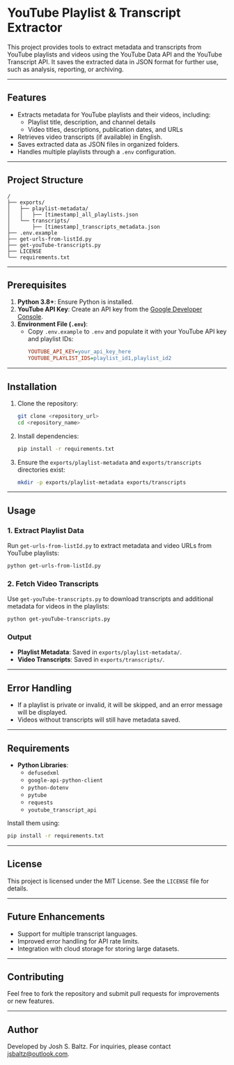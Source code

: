 # YouTube Playlist & Transcript Extractor

This project provides tools to extract metadata and transcripts from YouTube playlists and videos using the YouTube Data API and the YouTube Transcript API. It saves the extracted data in JSON format for further use, such as analysis, reporting, or archiving.

---

## Features

- Extracts metadata for YouTube playlists and their videos, including:
  - Playlist title, description, and channel details
  - Video titles, descriptions, publication dates, and URLs
- Retrieves video transcripts (if available) in English.
- Saves extracted data as JSON files in organized folders.
- Handles multiple playlists through a `.env` configuration.

---

## Project Structure

```
/
├── exports/
│   ├── playlist-metadata/
│   │   ├── [timestamp]_all_playlists.json
│   └── transcripts/
│       ├── [timestamp]_transcripts_metadata.json
├── .env.example
├── get-urls-from-listId.py
├── get-youTube-transcripts.py
├── LICENSE
└── requirements.txt
```

---

## Prerequisites

1. **Python 3.8+**: Ensure Python is installed.
2. **YouTube API Key**: Create an API key from the [Google Developer Console](https://console.cloud.google.com/).
3. **Environment File (`.env`)**:
   - Copy `.env.example` to `.env` and populate it with your YouTube API key and playlist IDs:
     ```ini
     YOUTUBE_API_KEY=your_api_key_here
     YOUTUBE_PLAYLIST_IDS=playlist_id1,playlist_id2
     ```

---

## Installation

1. Clone the repository:

   ```bash
   git clone <repository_url>
   cd <repository_name>
   ```

2. Install dependencies:

   ```bash
   pip install -r requirements.txt
   ```

3. Ensure the `exports/playlist-metadata` and `exports/transcripts` directories exist:
   ```bash
   mkdir -p exports/playlist-metadata exports/transcripts
   ```

---

## Usage

### 1. Extract Playlist Data

Run `get-urls-from-listId.py` to extract metadata and video URLs from YouTube playlists:

```bash
python get-urls-from-listId.py
```

### 2. Fetch Video Transcripts

Use `get-youTube-transcripts.py` to download transcripts and additional metadata for videos in the playlists:

```bash
python get-youTube-transcripts.py
```

### Output

- **Playlist Metadata**: Saved in `exports/playlist-metadata/`.
- **Video Transcripts**: Saved in `exports/transcripts/`.

---

## Error Handling

- If a playlist is private or invalid, it will be skipped, and an error message will be displayed.
- Videos without transcripts will still have metadata saved.

---

## Requirements

- **Python Libraries**:
  - `defusedxml`
  - `google-api-python-client`
  - `python-dotenv`
  - `pytube`
  - `requests`
  - `youtube_transcript_api`

Install them using:

```bash
pip install -r requirements.txt
```

---

## License

This project is licensed under the MIT License. See the `LICENSE` file for details.

---

## Future Enhancements

- Support for multiple transcript languages.
- Improved error handling for API rate limits.
- Integration with cloud storage for storing large datasets.

---

## Contributing

Feel free to fork the repository and submit pull requests for improvements or new features.

---

## Author

Developed by Josh S. Baltz. For inquiries, please contact jsbaltz@outlook.com.
